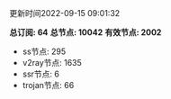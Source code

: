 更新时间2022-09-15 09:01:32

**总订阅: 64**
**总节点: 10042**
**有效节点: 2002**
- ss节点: 295
- v2ray节点: 1635
- ssr节点: 6
- trojan节点: 66

